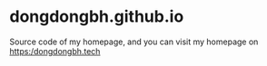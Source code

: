 # dongdongbh.github.io
Source code of my homepage, and you can visit my homepage on [https:/dongdongbh.tech](https://dongdongbh.tech)
